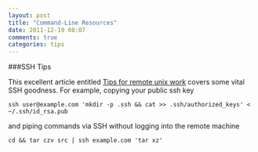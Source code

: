 ```yaml
---
layout: post
title: "Command-Line Resources"
date: 2011-12-19 08:07
comments: true
categories: tips
---
```


###SSH Tips

This excellent article entitled [Tips for remote unix work](http://shebang.brandonmintern.com/tips-for-remote-unix-work-ssh-screen-and-vnc#) covers some vital SSH goodness.  For example, copying your public ssh key

    ssh user@example.com 'mkdir -p .ssh && cat >> .ssh/authorized_keys' < ~/.ssh/id_rsa.pub

and piping commands via SSH without logging into the remote machine

    cd && tar czv src | ssh example.com 'tar xz'


